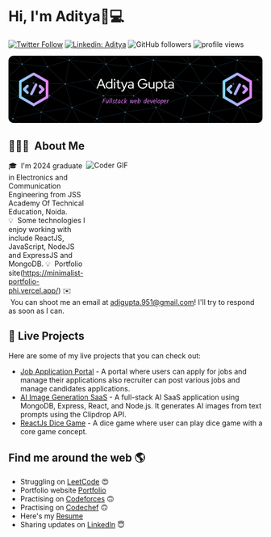 # Hi, I'm Aditya👋💻

[![Twitter Follow](https://img.shields.io/twitter/follow/Adigupta951?label=Follow)](https://twitter.com/intent/follow?screen_name=Adigupta951)
[![Linkedin: Aditya](https://img.shields.io/badge/-Aditya-blue?style=flat-square&logo=Linkedin&logoColor=white&link=https://www.linkedin.com/in/aditya-gupta-a419a9215/)](https://www.linkedin.com/in/aditya-gupta-a419a9215/)
![GitHub followers](https://img.shields.io/github/followers/impulseadi?label=Follow&style=social)
<img alt = "profile views" src="https://komarev.com/ghpvc/?username=impulseadi&color=brightgreen">  

![Header](./header.png)

## 👨🏻‍💻 &nbsp;About Me

<img alt="Coder GIF" height=250 width=350 src="https://cdn.dribbble.com/users/730703/screenshots/6581243/avento.gif" align="right"/>

🎓 &nbsp;I'm 2024 graduate in Electronics and Communication Engineering from JSS Academy Of Technical Education, Noida.\
💡 &nbsp;Some technologies I enjoy working with include ReactJS, JavaScript, NodeJS and ExpressJS and MongoDB.
💡 &nbsp;Portfolio site(https://minimalist-portfolio-phi.vercel.app/)
✉️ &nbsp;You can shoot me an email at adigupta.951@gmail.com! I'll try to respond as soon as I can.

## 🚀 Live Projects

Here are some of my live projects that you can check out:

- [Job Application Portal](https://job-portal-client-git-main-impulseadis-projects.vercel.app/) - A portal where users can apply for jobs and manage their applications also recruiter can post various jobs and manage candidates applications.
- [AI Image Generation SaaS](https://imagify-frontend-gnsc.onrender.com/) - A full-stack AI SaaS application using MongoDB, Express, React, and Node.js. It generates AI images from text prompts using the Clipdrop API.
- [ReactJs Dice Game](https://timely-belekoy-5b7add.netlify.app/) - A dice game where user can play dice game with a core game concept.


## Find me around the web 🌎 <a href="https://www.linkedin.com/in/aditya-gupta-a419a9215/"></a>

- Struggling on <a href="https://www.leetcode.com/impulseadi/">LeetCode</a> 😍
- Portfolio website <a href="https://minimalist-portfolio-phi.vercel.app/"> Portfolio</a>
- Practising on <a href="https://www.codeforces.com/profile/impulseadi/">Codeforces</a> 🙃
-  Practising on <a href="https://www.codechef.com/users/impulseadi09">Codechef</a> 🙃
-  Here's my <a href="https://drive.google.com/file/d/1k2Le6hVg1R_6unLgLNtI5AyuLdqPFAW0/view?usp=sharing">Resume</a>
- Sharing updates on <a href="https://www.linkedin.com/in/aditya-gupta-a419a9215/">LinkedIn</a> 😇

